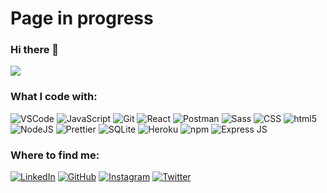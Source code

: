 # Page in progress
### Hi there 👋
<a href="https://twitter.com/cvcastano"><img src="https://img.shields.io/twitter/follow/cvcastano.svg?style=social" /></a>


### What I code with:
![VSCode](https://img.shields.io/badge/-VSCode-grey?style=flat-square&logo=visual-studio-code&logoColor=blue)
![JavaScript](https://img.shields.io/badge/-JavaScript-blue?style=flat-square&logo=javascript&logoColor=yellow)
![Git](https://img.shields.io/badge/-Git-F05032?style=flat-square&logo=git&logoColor=black)
![React](https://img.shields.io/badge/-React-45b8d8?style=flat-square&logo=react&logoColor=black)
![Postman](https://img.shields.io/badge/-Postman-DD0031?style=flat-square&logo=postman&logoColor=white)
![Sass](https://img.shields.io/badge/-Sass-white?style=flat-square&logo=sass&logoColor=CC6699)
![CSS](https://img.shields.io/badge/-CSS3-orange?style=flat-square&logo=css3&logoColor=blue)
![html5](https://img.shields.io/badge/-HTML5-grey?style=flat-square&logo=html5&logoColor=E34F26)
![NodeJS](https://img.shields.io/badge/-NodeJS-43853d?style=flat-square&logo=Node.js&logoColor=green)
![Prettier](https://img.shields.io/badge/-Prettier-F7B93E?style=flat-square&logo=prettier&logoColor=white)
![SQLite](https://img.shields.io/badge/-SQLite-E10098?style=flat-square&logo=sqlite&logoColor=darkblue)
![Heroku](https://img.shields.io/badge/-Heroku-430098?style=flat-square&logo=heroku&logoColor=white)
![npm](https://img.shields.io/badge/-NPM-CB3837?style=flat-square&logo=npm&logoColor=white)
![Express JS](https://img.shields.io/badge/-ExpressJS-43853d?style=flat-square&logo=express&logoColor=black)

### Where to find me:


<a href="https://www.linkedin.com/in/carolina-castano/"><img img alt="LinkedIn" src="https://img.shields.io/badge/linkedin-0e76a8.svg?&style=for-the-badge&logo=linkedin&logoColor=white" /></a>
<a href="https://github.com/cvcastano"><img alt="GitHub" src="https://img.shields.io/badge/GitHub-2f363d.svg?&style=for-the-badge&logo=Github&logoColor=white" /></a>
<a href="https://www.instagram.com/cvcastano"><img alt="Instagram" src="https://img.shields.io/badge/instagram-dd2a7b.svg?&style=for-the-badge&logo=instagram&logoColor=white" /></a>
<a href="https://twitter.com/cvcastano"><img alt="Twitter" src="https://img.shields.io/badge/twitter-%231DA1F2.svg?&style=for-the-badge&logo=twitter&logoColor=white" /></a>




<!--
**cvcastano/cvcastano** is a ✨ _special_ ✨ repository because its `README.md` (this file) appears on your GitHub profile.

Here are some ideas to get you started:

- 🔭 I’m currently working on ...
- 🌱 I’m currently learning ...
- 👯 I’m looking to collaborate on ...
- 🤔 I’m looking for help with ...
- 💬 Ask me about ...
- 📫 How to reach me: ...
- 😄 Pronouns: ...
- ⚡ Fun fact: ...
-->
